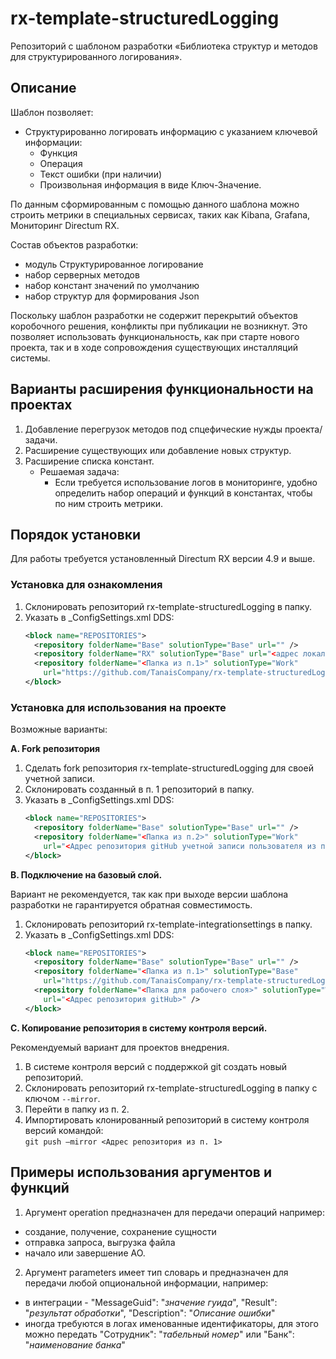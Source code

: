 # rx-template-structuredLogging
Репозиторий с шаблоном разработки «Библиотека структур и методов для структурированного логирования».

## Описание
Шаблон позволяет:
- Структурированно логировать информацию с указанием ключевой информации:
  - Функция
  - Операция
  - Текст ошибки (при наличии)
  - Произвольная информация в виде Ключ-Значение.
  
По данным сформированным с помощью данного шаблона можно строить метрики в специальных сервисах, таких как Kibana, Grafana, Мониторинг Directum RX. 

Состав объектов разработки:
- модуль Структурированное логирование
- набор серверных методов
- набор констант значений по умолчанию
- набор структур для формирования Json

Поскольку шаблон разработки не содержит перекрытий объектов коробочного решения, конфликты при публикации не возникнут. Это позволяет использовать функциональность, как при старте нового проекта, так и в ходе сопровождения существующих инсталляций системы.

## Варианты расширения функциональности на проектах
1. Добавление перегрузок методов под спцефические нужды проекта/задачи.
2. Расширение существующих или добавление новых структур.
3. Расширение списка констант.
   - Решаемая задача:
     - Если требуется использование логов в мониторинге, удобно определить набор операций и функций в константах, чтобы по ним строить метрики. 
   
## Порядок установки
Для работы требуется установленный Directum RX версии 4.9 и выше.

### Установка для ознакомления
1. Склонировать репозиторий rx-template-structuredLogging в папку.
2. Указать в _ConfigSettings.xml DDS:
   ```xml
   <block name="REPOSITORIES">
     <repository folderName="Base" solutionType="Base" url="" />
     <repository folderName="RX" solutionType="Base" url="<адрес локального репозитория>" />
     <repository folderName="<Папка из п.1>" solutionType="Work" 
       url="https://github.com/TanaisCompany/rx-template-structuredLogging.git" />
   </block>
   ```

### Установка для использования на проекте
Возможные варианты:

**A. Fork репозитория**

1. Сделать fork репозитория rx-template-structuredLogging для своей учетной записи.
2. Склонировать созданный в п. 1 репозиторий в папку.
3. Указать в _ConfigSettings.xml DDS:
   ``` xml
   <block name="REPOSITORIES">
     <repository folderName="Base" solutionType="Base" url="" />
     <repository folderName="<Папка из п.2>" solutionType="Work"
       url="<Адрес репозитория gitHub учетной записи пользователя из п. 1>" />
   </block>
   ```

**B. Подключение на базовый слой.**

Вариант не рекомендуется, так как при выходе версии шаблона разработки не гарантируется обратная совместимость.
1. Склонировать репозиторий rx-template-integrationsettings в папку.
2. Указать в _ConfigSettings.xml DDS:
   ``` xml
   <block name="REPOSITORIES">
     <repository folderName="Base" solutionType="Base" url="" />
     <repository folderName="<Папка из п.1>" solutionType="Base"
       url="https://github.com/TanaisCompany/rx-template-structuredLogging.git" />
     <repository folderName="<Папка для рабочего слоя>" solutionType="Work"
       url="<Адрес репозитория gitHub>" />
   </block>
   ```

**C. Копирование репозитория в систему контроля версий.**

Рекомендуемый вариант для проектов внедрения.
1. В системе контроля версий с поддержкой git создать новый репозиторий.
2. Склонировать репозиторий rx-template-structuredLogging в папку с ключом `--mirror`.
3. Перейти в папку из п. 2.
4. Импортировать клонированный репозиторий в систему контроля версий командой: \
   `git push –mirror <Адрес репозитория из п. 1>`

## Примеры использования аргументов и функций

1. Аргумент operation предназначен для передачи операций например:
- создание, получение, сохранение сущности
- отправка запроса, выгрузка файла
- начало или завершение АО.

2. Аргумент parameters имеет тип словарь и предназначен для передачи любой опциональной информации, например:
- в интеграции - "MessageGuid": "*значение гуида*", "Result": "*результат обработки*", "Description": "*Описание ошибки*"
- иногда требуются в логах именованные идентификаторы, для этого можно передать "Сотрудник": "*табельный номер*" или "Банк": "*наименование банка*"
